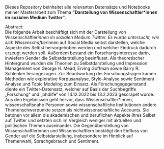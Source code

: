 Dieses Repository beinhaltet alle relevanten Datensätze und Notebooks meiner Masterarbeit zum Thema **"Darstellung von Wissenschaftler*innen im sozialen Medium Twitter"**.

Abstract:  
Die folgende Arbeit beschäftigt sich mit der Darstellung von Wissenschaftler*innen im sozialen Medium Twitter. Es wurde untersucht, wie sich Wissenschaftler*innen auf Social Media selbst darstellen, welche Aspekte des Selbst hervorgehoben werden und welcher Eindruck dadurch erzeugt werden soll. Außerdem  bestand ein Forschungsinteresse darin, inwiefern Gender die Selbstdarstellung beeinflusst. Als theoretischer Hintergrund wurden die Theorien zu Selbstdarstellung und Impression Management von George H. Mead, Erving Goffman sowie Barry R. Schlenker herangezogen. Zur Beantwortung der Forschungsfragen kamen Methoden wie explorative Korpusanalyse, Stylo-Analyse sowie Sentiment Analyse und Topic Modeling zum Einsatz. Als Forschungsgegenstand diente ein Twitter-Datensatz, welcher auf Basis der Suchbegriffe „Forschung“ und „phdlife“ von 14.12.2022 bis 13.2.2023 gescrapet wurde. Aus den Ergebnissen geht hervor, dass Wissenschaftler*innen, wissenschaftsnahe Personen sowie wissenschaftliche Institutionen andere Themenschwerpunkte setzen als nichtwissenschaftliche Accounts. Sie betonen vor allem die akademischen und beruflichen Aspekte ihres Selbst auf Twitter und setzten sich im Vergleich weniger mit aktuellen und politischen Themen auseinander. Die Gegenüberstellung von Wissenschaftlerinnen und Wissenschaftlern bestätigt den Einfluss von Gender auf die Selbstdarstellung, insbesondere im Hinblick auf Themenwahl, Sprachgebrauch und Sentiment.

